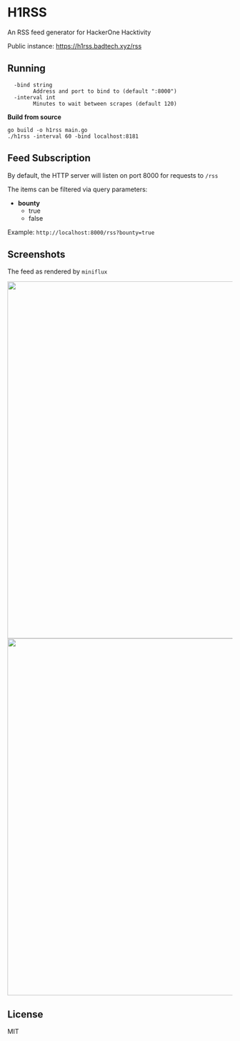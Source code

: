 # H1RSS

An RSS feed generator for HackerOne Hacktivity

Public instance: https://h1rss.badtech.xyz/rss

## Running

```
  -bind string
        Address and port to bind to (default ":8000")
  -interval int
        Minutes to wait between scrapes (default 120)
```

**Build from source**

```
go build -o h1rss main.go
./h1rss -interval 60 -bind localhost:8181
```

## Feed Subscription

By default, the HTTP server will listen on port 8000 for requests to `/rss`

The items can be filtered via query parameters:

* **bounty**
    * true
    * false

Example: `http://localhost:8000/rss?bounty=true`

## Screenshots

The feed as rendered by `miniflux`

<img src="https://user-images.githubusercontent.com/3712226/110651862-71815e00-8181-11eb-9459-bcdfecf5e327.png" width="800" />

<img src="https://user-images.githubusercontent.com/3712226/110651857-70e8c780-8181-11eb-8bba-b2da08db7332.png" width="800" />

## License

MIT
